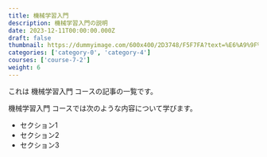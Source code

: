 ```yaml
---
title: 機械学習入門
description: 機械学習入門の説明
date: 2023-12-11T00:00:00.000Z
draft: false
thumbnail: https://dummyimage.com/600x400/2D3748/F5F7FA?text=%E6%A9%9F%E6%A2%B0%E5%AD%A6%E7%BF%92%E5%85%A5%E9%96%80
categories: ['category-0', 'category-4']
courses: ['course-7-2']
weight: 6
---
```


これは 機械学習入門 コースの記事の一覧です。

  機械学習入門 コースでは次のような内容について学びます。

  - セクション1
  - セクション2
  - セクション3
